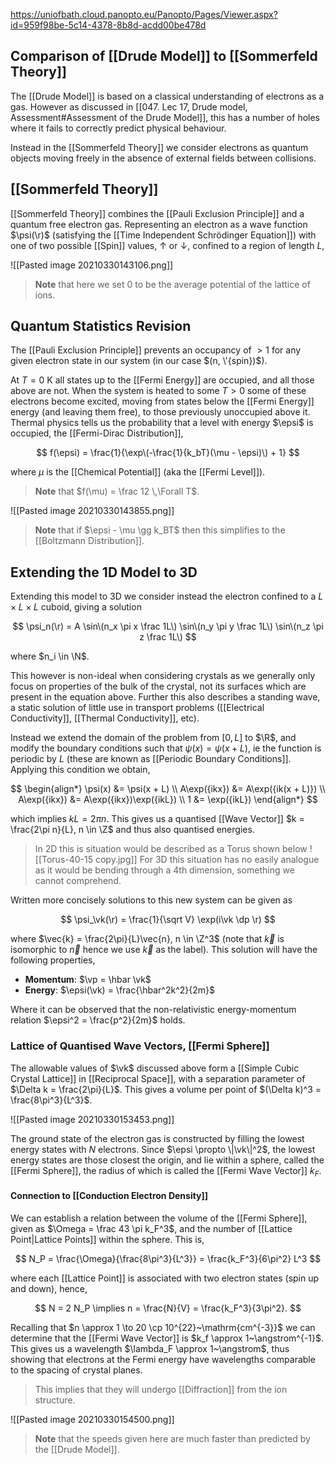 https://uniofbath.cloud.panopto.eu/Panopto/Pages/Viewer.aspx?id=959f98be-5c14-4378-8b8d-acdd00be478d

## Comparison of [[Drude Model]] to [[Sommerfeld Theory]]

The [[Drude Model]] is based on a classical understanding of electrons as a gas. However as discussed in [[047. Lec 17, Drude model, Assessment#Assessment of the Drude Model]], this has a number of holes where it fails to correctly predict physical behaviour.

Instead in the [[Sommerfeld Theory]] we consider electrons as quantum objects moving freely in the absence of external fields between collisions.

## [[Sommerfeld Theory]]

[[Sommerfeld Theory]] combines the [[Pauli Exclusion Principle]] and a quantum free electron gas. Representing an electron as a wave function $\psi(\r)$ (satisfying the [[Time Independent Schrödinger Equation]]) with one of two possible [[Spin]] values, $\uparrow$ or $\downarrow$, confined to a region of length $L$,

![[Pasted image 20210330143106.png]]

> **Note** that here we set $0$ to be the average potential of the lattice of ions.

## Quantum Statistics Revision

The [[Pauli Exclusion Principle]] prevents an occupancy of $> 1$ for any given electron state in our system (in our case $(n, \'{spin})$).

At $T = 0~\mathrm{K}$ all states up to the [[Fermi Energy]] are occupied, and all those above are not. When the system is heated to some $T > 0$ some of these electrons become excited, moving from states below the [[Fermi Energy]] energy (and leaving them free), to those previously unoccupied above it. Thermal physics tells us the probability that a level with energy $\epsi$ is occupied, the [[Fermi-Dirac Distribution]],

$$
f(\epsi) = \frac{1}{\exp\(-\frac{1}{k_bT}(\mu - \epsi)\) + 1}
$$

where $\mu$ is the [[Chemical Potential]] (aka the [[Fermi Level]]).

> **Note** that $f(\mu) = \frac 12 \,\Forall T$.

![[Pasted image 20210330143855.png]]

> **Note** that if $\epsi - \mu \gg k_BT$ then this simplifies to the [[Boltzmann Distribution]].

## Extending the 1D Model to 3D

Extending this model to 3D we consider instead the electron confined to a $L \times L \times L$ cuboid, giving a solution

$$
\psi_n(\r) = A \sin\(n_x \pi x \frac 1L\) \sin\(n_y \pi y \frac 1L\) \sin\(n_z \pi z \frac 1L\)
$$

where $n_i \in \N$.

This however is non-ideal when considering crystals as we generally only focus on properties of the bulk of the crystal, not its surfaces which are present in the equation above. Further this also describes a standing wave, a static solution of little use in transport problems ([[Electrical Conductivity]], [[Thermal Conductivity]], etc).

Instead we extend the domain of the problem from $[0, L]$ to $\R$, and modify the boundary conditions such that $\psi(x) = \psi(x + L)$, ie the function is periodic by $L$ (these are known as [[Periodic Boundary Conditions]]. Applying this condition we obtain,

$$
\begin{align*}
\psi(x) &= \psi(x + L) \\
A\exp({ikx}) &= A\exp({ik(x + L)}) \\
A\exp({ikx}) &= A\exp({ikx})\exp({ikL}) \\
1 &= \exp({ikL})
\end{align*}
$$

which implies $kL = 2\pi n$. This gives us a quantised [[Wave Vector]] $k = \frac{2\pi n}{L}, n \in \Z$ and thus also quantised energies.

> In 2D this is situation would be described as a Torus shown below
> ![[Torus-40-15 copy.jpg]]
> For 3D this situation has no easily analogue as it would be bending through a 4th dimension, something we cannot comprehend.

Written more concisely solutions to this new system can be given as

$$
\psi_\vk(\r) = \frac{1}{\sqrt V} \exp(i\vk \dp \r)
$$

where $\vec{k} = \frac{2\pi}{L}\vec{n}, n \in \Z^3$ (note that $\vec{k}$ is isomorphic to $\vec{n}$ hence we use $\vec{k}$ as the label). This solution will have the following properties,

- **Momentum**: $\vp = \hbar \vk$
- **Energy**: $\epsi(\vk) = \frac{\hbar^2k^2}{2m}$

Where it can be observed that the non-relativistic energy-momentum relation $\epsi^2 = \frac{p^2}{2m}$ holds.

### Lattice of Quantised Wave Vectors, [[Fermi Sphere]]

The allowable values of $\vk$ discussed above form a [[Simple Cubic Crystal Lattice]] in [[Reciprocal Space]], with a separation parameter of $\Delta k = \frac{2\pi}{L}$. This gives a volume per point of $(\Delta k)^3 = \frac{8\pi^3}{L^3}$.

![[Pasted image 20210330153453.png]]

The ground state of the electron gas is constructed by filling the lowest energy states with $N$ electrons. Since $\epsi \propto \|\vk\|^2$, the lowest energy states are those closest the origin, and lie within a sphere, called the [[Fermi Sphere]], the radius of which is called the [[Fermi Wave Vector]] $k_F$.

#### Connection to [[Conduction Electron Density]]

We can establish a relation between the volume of the [[Fermi Sphere]], given as $\Omega = \frac 43 \pi k_F^3$, and the number of [[Lattice Point|Lattice Points]] within the sphere. This is,

$$
N_P = \frac{\Omega}{\frac{8\pi^3}{L^3}} = \frac{k_F^3}{6\pi^2} L^3
$$

where each [[Lattice Point]] is associated with two electron states (spin up and down), hence,

$$
N = 2 N_P \implies n = \frac{N}{V} = \frac{k_F^3}{3\pi^2}.
$$

Recalling that $n \approx 1 \to 20 \cp 10^{22}~\mathrm{cm^{-3}}$ we can determine that the [[Fermi Wave Vector]] is $k_f \approx 1~\angstrom^{-1}$. This gives us a wavelength $\lambda_F \approx 1~\angstrom$, thus showing that electrons at the Fermi energy have wavelengths comparable to the spacing of crystal planes.

> This implies that they will undergo [[Diffraction]] from the ion structure.

![[Pasted image 20210330154500.png]]

> **Note** that the speeds given here are much faster than predicted by the [[Drude Model]].